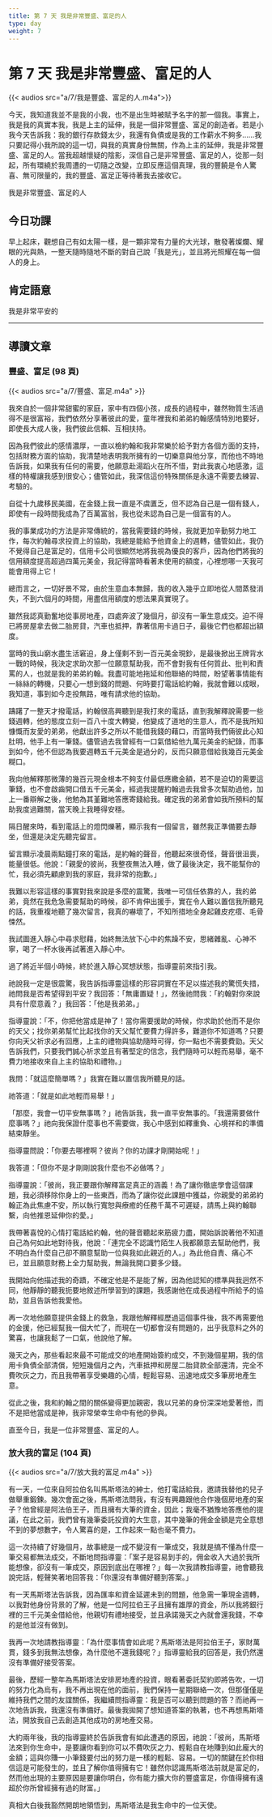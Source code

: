 ```yaml
---
title: 第 7 天 我是非常豐盛、富足的人
type: day
weight: 7
---
```


# 第 7 天 我是非常豐盛、富足的人

{{< audios src="a/7/我是豐盛、富足的人.m4a">}}

今天，我知道我並不是我的小我，也不是出生時被賦予名字的那一個我。事實上，我是我的真實本我，我是上主的延伸，我是一個非常豐盛、富足的創造者。若是小我今天告訴我：我的銀行存款錢太少，我還有負債或是我的工作薪水不夠多……我只要記得小我所說的這一切，與我的真實身份無關，作為上主的延伸，我是非常豐盛、富足的人。當我超越懷疑的陰影，深信自己是非常豐盛、富足的人，從那一刻起，所有環繞於我周遭的一切隨之改變，立即反應這個真理，我的豐饒是令人驚喜、無可限量的，我的豐盛、富足正等待著我去接收它。

我是非常豐盛、富足的人

## 今日功課

早上起床，觀想自己有如太陽一樣，是一顆非常有力量的大光球，散發著燦爛、耀眼的光與熱，一整天隨時隨地不斷的對自己說「我是光」，並且將光照耀在每一個人的身上。

## 肯定語意

我是非常平安的

---

## 導讀文章

### 豐盛、富足 (98 頁)

{{< audios src="a/7/豐盛、富足.m4a" >}}

我來自於一個非常甜蜜的家庭，家中有四個小孩，成長的過程中，雖然物質生活過得不是很富裕，我們依然分享著彼此的愛，童年裡我和弟弟約翰感情特別地要好，即使長大成人後，我們彼此信賴、互相扶持。

因為我們彼此的感情濃厚，一直以檢約翰和我非常樂於給予對方各個方面的支持，包括財務方面的協助，我清楚地表明我所擁有的一切樂意與他分享，而他也不時地告訴我，如果我有任何的需要，他願意赴湯蹈火在所不惜，對此我衷心地感激，這樣的特權讓我感到很安心；儘管如此，我深信這份特殊關係是永遠不需要去練習、考驗的。

自從十九歲移民美國，在金錢上我一直是不虞匱乏，但不認為自己是一個有錢人，即使有一段時間我成為了百萬富翁，我也從未認為自己是一個富有的人。

我的事業成功的方法是非常傳統的，當我需要錢的時候，我就更加辛勤努力地工作，每次約翰尋求投資上的協助，我總是能給予他資金上的週轉，儘管如此，我仍不覺得自己是富足的，信用卡公司很顯然地將我視為優良的客戶，因為他們將我的信用額度提高超過四萬元美金，我記得當時看著未使用的額度，心裡想哪一天我可能會用得上它！

總而言之，一切好景不常，由於生意血本無歸，我的收入幾乎立即地從人間蒸發消失，不到六個月的時間，用盡信用額度的想法果真實現了。

雖然我認真勤奮地從事房地產，四處奔波了幾個月，卻沒有一筆生意成交。迫不得已將房屋拿去做二胎房貸，汽車也抵押，靠著信用卡過日子，最後它們也都超出額度。

當時的我山窮水盡生活窘迫，身上僅剩不到一百元美金現鈔，是最後掀出王牌背水一戰的時候，我決定求助次那一位願意幫助我，而不會對我有任何質此、批判和責罵的人，也就是我的弟弟約翰。我盡可能地拖延和他聯絡的時間，盼望著事情能有一絲絲的轉機，只要心一想到錢的問題、何時要打電話給約翰，我就會難以成眼，我知道，事到如今走投無路，唯有請求他的協助。

躊躇了一整天才撥電話，約翰很高興聽到是我打來的電話，直到我解釋說需要一些錢週轉，他的態度立刻一百八十度大轉變，他變成了道地的生意人，而不是我所知慷慨而友愛的弟弟，他獻出許多之所以不能借我錢的藉口，而當時我們倆彼此心知肚明，他手上有一筆錢。儘管過去我曾經有一口氣借給他九萬元美金的紀錄，而事到如今，他不但認為我要週轉五千元美金是過分的，反而只願意借給我幾百元美金糊口。

我向他解釋那微薄的幾百元現金根本不夠支付最低應繳金額，若不是迫切的需要這筆錢，也不會啟齒開口借五千元美金，經過我提醒約翰過去我曾多次幫助過他，加上一番辯解之後，他勉為其堇難地答應寄錢給我。確定我的弟弟會如我所預料的幫助我度過難關，當天晚上我睡得安穩。

隔日醒來時，看到電話上的燈閃爍著，顯示我有一個留言，雖然我正準備要去靜坐，但還是決定先聽完留言。

留言顯示凌晨兩點鐘打來的電話，是約翰的聲音，他聽起來很奇怪，聲音很沮喪，能量很低。他說：「親愛的彼尚，我整夜無法入睡，做了最後決定，我不能幫你的忙，我必須先顧慮到我的家庭，我非常的抱歉。」

我難以形容這樣的事實對我來說是多麼的震驚，我唯一可信任依靠的人，我的弟弟，竟然在我危急需要幫助的時候，卻不肯伸出援手，實在令人難以置信我所聽見的話，我重複地聽了幾次留言，我真的嚇壞了，不知所措地全身起雞皮疙瘩、毛骨悚然。

我試圖進入靜心中尋求慰藉，始終無法放下心中的焦躁不安，思緒雜亂、心神不寧，喝了一杯水後再試著進入靜心中。

過了將近半個小時候，終於進入靜心冥想狀態，指導靈前來指引我。

祂說我一定是很震驚，我告訴指導靈這樣的形容詞實在不足以描述我的驚慌失措，祂問我是否希望得到平安？我回答：「無庸置疑！」，然後祂問我：「約翰對你來說具有什麼意義？」我回答：「他是我弟弟。」

指導靈說：「不，你把他當成是神了！當你需要援助的時候，你求助於他而不是你的天父；找你弟弟幫忙比起找你的天父幫忙要費力得許多，難道你不知道嗎？只要你向天父祈求必有回應，上主的禮物與協助隨時可得，你一點也不需要費勁。天父告訴我們，只要我們誠心祈求並且有著堅定的信念，我們隨時可以輕而易舉，毫不費力地接收來自上主的協助和禮物。」

我問：「就這麼簡單嗎？」我實在難以置信我所聽見的話。

祂答道：「就是如此地輕而易舉！」

「那麼，我會一切平安無事嗎？」祂告訴我，我一直平安無事的。「我還需要做什麼事嗎？」祂向我保證什麼事也不需要做，我心中感到如釋重負、心境祥和的準備結束靜坐。

指導靈問說：「你要去哪裡啊？彼尚？你的功課才剛開始呢！」

我答道：「但你不是才剛剛說我什麼也不必做嗎？」

指導靈說：「彼尚，我正要跟你解釋富足真正的涵義！為了讓你徹底學會這個課題，我必須移除你身上的一些東西，而為了讓你從此課題中獲益，你親愛的弟弟約翰正為此焦慮不安，所以執行寬恕與療癒的任務千萬不可遲疑，請馬上與約翰聯繫，向他推恩延伸你的愛。」

我帶著喜悅的心情打電話給約翰，他的聲音聽起來筋疲力盡，開始訴說著他不知道自己為何如此地對待我，他說：「連完全不認識竹陌生人我都願意去幫助他們，我不明白為什麼自己卻不願意幫助一位與我如此親近的人。」為此他自責、痛心不已，並且願意財務上全力幫助我，無論我開口要多少錢。

我開始向他描述我的奇蹟，不確定他是不是能了解，因為他認知的標準與我迥然不同，他靜靜的聽我扼要地敘述所學習到的課題，我感謝他在成長過程中所給予的協助，並且告訴他我愛他。

再一次地他願意提供金錢上的救急，我跟他解釋經歷過這個事件後，我不再需要他的金援，他已經幫我一個大忙了，而現在一切都會沒有問題的，出乎我意料之外的驚喜，也讓我鬆了一口氣，他說他了解。

幾天之內，那些看起來最不可能成交的地產開始簽約成交，不到幾個星期，我的信用卡負債全部清償，短短幾個月之內，汽車抵押和房屋二胎貸款全部還清，完全不費吹灰之力，而且我帶著享受樂趣的心情，輕鬆容易、迅速地成交多筆房地產生意。

從此之後，我和約翰之間的關係變得更加親密，我以兄弟的身份深深地愛著他，而不是把他當成是神，我非常榮幸生命中有他的參與。

直至今日，我是一位非常豐盛、富足的人。

### 放大我的富足 (104 頁)

{{< audios src="a/7/放大我的富足.m4a" >}}

有一天，一位來自阿拉伯名叫馬斯塔法的紳士，他打電話給我，邀請我替他的兒子做舉重鍛鍊。幾次會面之後，馬斯塔法問我，有沒有興趣跟他合作幾個房地產的案子？他曾經是阿法伯王子，而且擁有大筆的資金，因此；我毫不猶豫地答應他的提議，在此之前，我們曾有幾筆委託投資的大生意，其中幾筆的佣金金額是完全意想不到的夢想數字，令人驚喜的是，工作起來一點也毫不費力。

這一次持續了好幾個月，故事總是一成不變沒有一筆成交，我就是搞不懂為什麼一筆交易都無法成交，不斷地問指導靈：「案子是容易到手的，佣金收入大過於我所能想像，卻沒有一筆成交，原因到底出在哪裡？」每一次我請教指導靈，祂會聽我說完話，輕聲笑著地回答我：「你還沒有準備好聽到答案。」

有一天馬斯塔法告訴我，因為匯率和資金延遲未到的問題，他急需一筆現金週轉，以我對他身份背景的了解，他是一位阿拉伯王子且擁有雄厚的資金，所以我將銀行裡的三千元美金借給他，他親切有禮地接受，並且承諾幾天之內就會還我錢，不幸的是他並沒有做到。

我再一次地請教指導靈：「為什麼事情會如此呢？馬斯塔法是阿拉伯王子，家財萬貫，錢多到我無法想像，為什麼他不還我錢呢？」指導靈給我的回答是，我仍然還沒有準備好接受答案。

最後，歷經一整年為馬斯塔法安排房地產的投資，眼看著委託契約即將告吹，一切的努力化為烏有，我不再出現在他的面前，我們保持一星期聯絡一次，但那僅僅是維持我們之間的友誼關係，我繼續問指導靈：我是否可以聽到問題的答？而祂再一次地告訴我，我還沒有準備好。最後我拋開了想知道答案的執著，也不再想馬斯塔法，開放我自己去創造其他成功的房地產交易。

大約兩年後，我的指導靈終於告訴我會有如此遭遇的原因，祂說：「彼尚，馬斯塔法來到你生命中，是要讓你看到你可以不費吹灰之力、輕鬆自在地賺到如此龐大的金額；這與你賺一小筆錢要付出的努力是一樣的輕鬆、容易。一切的關鍵在於你相信這是可能發生的，並且了解你值得擁有它！雖然你認識馬斯塔法前就是富足的，然而他出現的主要原因是要讓你明白，你有能力擴大你的豐盛富足，你值得擁有遠超於你所曾經擁有過的財富。」

真相大白後我豁然開朗地領悟到，馬斯塔法是我生命中的一位天使。

